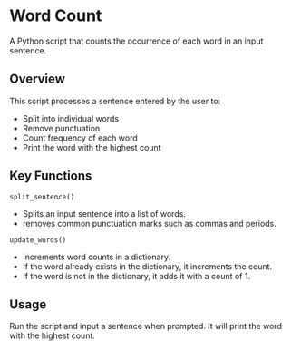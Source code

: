# Word Count
A Python script that counts the occurrence of each word in an input sentence.

## Overview
This script processes a sentence entered by the user to:

- Split into individual words
- Remove punctuation
- Count frequency of each word
- Print the word with the highest count

## Key Functions

 `split_sentence()`
- Splits an input sentence into a list of words.
- removes common punctuation marks such as commas and periods.

 `update_words()`
- Increments word counts in a dictionary.
- If the word already exists in the dictionary, it increments the count.
- If the word is not in the dictionary, it adds it with a count of 1.


## Usage
Run the script and input a sentence when prompted.
It will print the word with the highest count.
